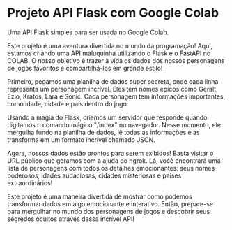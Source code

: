 # Projeto API Flask com Google Colab
Uma API Flask simples para ser usada no Google Colab.

Este projeto é uma aventura divertida no mundo da programação! Aqui, estamos criando uma API maluquinha utilizando o Flask e o FastAPI no COLAB. O nosso objetivo é trazer à vida os dados dos nossos personagens de jogos favoritos e compartilhá-los em grande estilo!

Primeiro, pegamos uma planilha de dados super secreta, onde cada linha representa um personagem incrível. Eles têm nomes épicos como Geralt, Ezio, Kratos, Lara e Sonic. Cada personagem tem informações importantes, como idade, cidade e país dentro do jogo.

Usando a magia do Flask, criamos um servidor que responde quando digitamos o comando mágico "/index" no navegador. Nesse momento, ele mergulha fundo na planilha de dados, lê todas as informações e as transforma em um formato incrível chamado JSON.

Agora, nossos dados estão prontos para serem exibidos! Basta visitar o URL público que geramos com a ajuda do ngrok. Lá, você encontrará uma lista de personagens com todos os detalhes emocionantes: seus nomes poderosos, idades audaciosas, cidades misteriosas e países extraordinários!

Este projeto é uma maneira divertida de mostrar como podemos transformar dados em algo emocionante e interativo. Então, prepare-se para mergulhar no mundo dos personagens de jogos e descobrir seus segredos ocultos através dessa incrível API!

